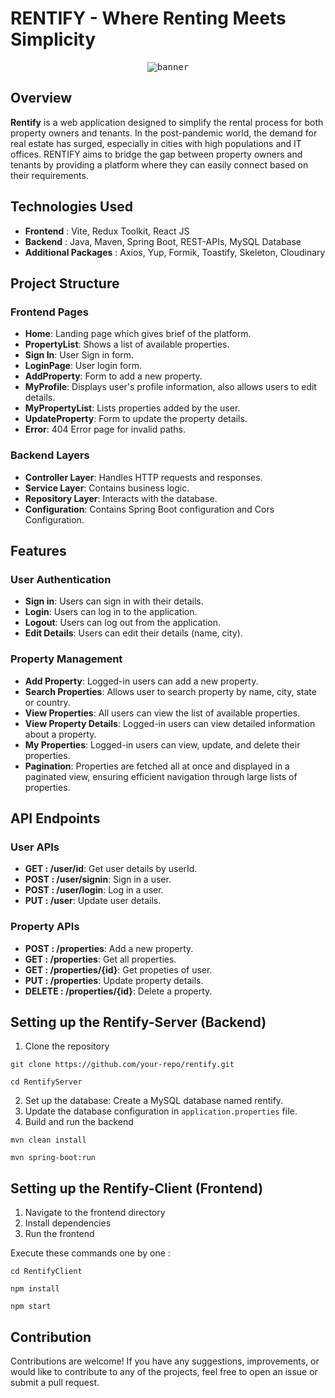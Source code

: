 # RENTIFY - Where Renting Meets Simplicity

<div align="center">
 <kbd> <img src="https://github.com/vivekanand-vr/Rentify/assets/116813193/f8eac940-7e7f-4c72-9973-3aef5f9ddc2a)" alt="banner"> </kbd>
</div>

## Overview

**Rentify** is a web application designed to simplify the rental process for both property owners and tenants. In the post-pandemic world, the demand for real estate has surged, especially in cities with high populations and IT offices. RENTIFY aims to bridge the gap between property owners and tenants by providing a platform where they can easily connect based on their requirements.


## Technologies Used

- **Frontend** : Vite, Redux Toolkit, React JS
- **Backend** : Java, Maven, Spring Boot, REST-APIs, MySQL Database
- **Additional Packages** : Axios, Yup, Formik, Toastify, Skeleton, Cloudinary

## Project Structure

### Frontend Pages

- **Home**: Landing page which gives brief of the platform.
- **PropertyList**: Shows a list of available properties.
- **Sign In**: User Sign in form.
- **LoginPage**: User login form.
- **AddProperty**: Form to add a new property.
- **MyProfile**: Displays user's profile information, also allows users to edit details.
- **MyPropertyList**: Lists properties added by the user.
- **UpdateProperty**: Form to update the property details.
- **Error**: 404 Error page for invalid paths.

### Backend Layers

- **Controller Layer**: Handles HTTP requests and responses.
- **Service Layer**: Contains business logic.
- **Repository Layer**: Interacts with the database.
- **Configuration**: Contains Spring Boot configuration and Cors Configuration.

## Features

### User Authentication

- **Sign in**: Users can sign in with their details.
- **Login**: Users can log in to the application.
- **Logout**: Users can log out from the application.
- **Edit Details**: Users can edit their details (name, city).

### Property Management

- **Add Property**: Logged-in users can add a new property.
- **Search Properties**: Allows user to search property by name, city, state or country.
- **View Properties**: All users can view the list of available properties.
- **View Property Details**: Logged-in users can view detailed information about a property.
- **My Properties**: Logged-in users can view, update, and delete their properties.
- **Pagination**: Properties are fetched all at once and displayed in a paginated view, ensuring efficient navigation through large lists of properties.

## API Endpoints

### User APIs

- **GET : /user/id**: Get user details by userId.
- **POST : /user/signin**: Sign in a user.
- **POST : /user/login**: Log in a user.
- **PUT : /user**: Update user details.

### Property APIs

- **POST : /properties**: Add a new property.
- **GET : /properties**: Get all properties.
- **GET : /properties/{id}**: Get propeties of user.
- **PUT  : /properties**: Update property details.
- **DELETE : /properties/{id}**: Delete a property.

## Setting up the Rentify-Server (Backend)

1. Clone the repository

```
git clone https://github.com/your-repo/rentify.git
```
```
cd RentifyServer
```

2. Set up the database: Create a MySQL database named rentify.
3. Update the database configuration in `application.properties` file.
4. Build and run the backend
```
mvn clean install
```
```
mvn spring-boot:run
```

## Setting up the Rentify-Client (Frontend)

1. Navigate to the frontend directory
2. Install dependencies
3. Run the frontend

Execute these commands one by one :

```
cd RentifyClient
```
```
npm install
```
```
npm start
```

## Contribution
Contributions are welcome! If you have any suggestions, improvements, or would like to contribute to any of the projects, feel free to open an issue or submit a pull request.
